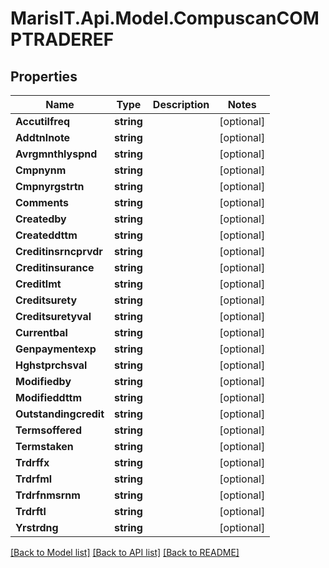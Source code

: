 
# MarisIT.Api.Model.CompuscanCOMPTRADEREF

## Properties

Name | Type | Description | Notes
------------ | ------------- | ------------- | -------------
**Accutilfreq** | **string** |  | [optional] 
**Addtnlnote** | **string** |  | [optional] 
**Avrgmnthlyspnd** | **string** |  | [optional] 
**Cmpnynm** | **string** |  | [optional] 
**Cmpnyrgstrtn** | **string** |  | [optional] 
**Comments** | **string** |  | [optional] 
**Createdby** | **string** |  | [optional] 
**Createddttm** | **string** |  | [optional] 
**Creditinsrncprvdr** | **string** |  | [optional] 
**Creditinsurance** | **string** |  | [optional] 
**Creditlmt** | **string** |  | [optional] 
**Creditsurety** | **string** |  | [optional] 
**Creditsuretyval** | **string** |  | [optional] 
**Currentbal** | **string** |  | [optional] 
**Genpaymentexp** | **string** |  | [optional] 
**Hghstprchsval** | **string** |  | [optional] 
**Modifiedby** | **string** |  | [optional] 
**Modifieddttm** | **string** |  | [optional] 
**Outstandingcredit** | **string** |  | [optional] 
**Termsoffered** | **string** |  | [optional] 
**Termstaken** | **string** |  | [optional] 
**Trdrffx** | **string** |  | [optional] 
**Trdrfml** | **string** |  | [optional] 
**Trdrfnmsrnm** | **string** |  | [optional] 
**Trdrftl** | **string** |  | [optional] 
**Yrstrdng** | **string** |  | [optional] 

[[Back to Model list]](../README.md#documentation-for-models)
[[Back to API list]](../README.md#documentation-for-api-endpoints)
[[Back to README]](../README.md)

